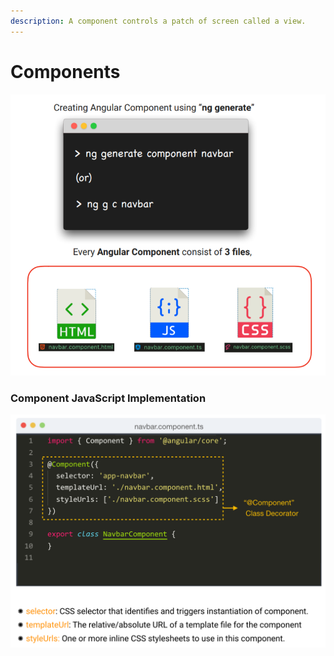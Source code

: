 ```yaml
---
description: A component controls a patch of screen called a view.
---
```


# Components

![](../../.gitbook/assets/components.PNG)

### Component JavaScript Implementation

![](../../.gitbook/assets/component.png)

